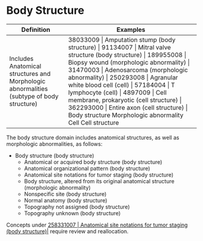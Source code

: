 # Body Structure



| Definition | Examples |
|---|---|
| Includes Anatomical structures and Morphologic abnormalities (subtype of body structure) | 38033009 \| Amputation stump (body structure) \| 91134007 \| Mitral valve structure (body structure) \| 189955008 \| Biopsy wound (morphologic abnormality) \| 31470003 \| Adenosarcoma (morphologic abnormality) \| 250293008 \| Agranular white blood cell (cell) \| 57184004 \| T lymphocyte (cell) \| 4897009 \| Cell membrane, prokaryotic (cell structure) \| 362293000 \| Entire axon (cell structure) \| Body structure Morphologic abnormality Cell Cell structure |

The body structure domain includes anatomical structures, as well as morphologic abnormalities, as follows:

  * Body structure (body structure)
    * Anatomical or acquired body structure (body structure)
    * Anatomical organizational pattern (body structure)
    * Anatomical site notations for tumor staging (body structure)
    * Body structure, altered from its original anatomical structure (morphologic abnormality)
    * Nonspecific site (body structure)
    * Normal anatomy (body structure)
    * Topography not assigned (body structure)
    * Topography unknown (body structure)

Concepts under [ 258331007 | Anatomical site notations for tumor staging (body structure)|](http://snomed.info/id/258331007 "258331007 | Anatomical site notations for tumor staging \(body structure\) |") require review and reallocation.
